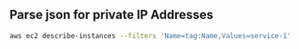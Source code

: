 ## Parse json for private IP Addresses

```bash
aws ec2 describe-instances --filters 'Name=tag:Name,Values=service-1' | jq '.Reservations[].Instances[].PrivateIpAddress'
```
